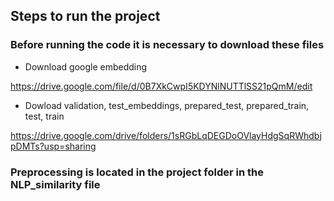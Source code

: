 ## Steps to run the project

### Before running the code it is necessary to download these files
- Download google embedding

https://drive.google.com/file/d/0B7XkCwpI5KDYNlNUTTlSS21pQmM/edit

- Dowload validation, test_embeddings, prepared_test, prepared_train, test, train

https://drive.google.com/drive/folders/1sRGbLqDEGDoOVlayHdgSqRWhdbjpDMTs?usp=sharing


### Preprocessing is located in the project folder in the NLP_similarity file


